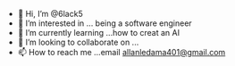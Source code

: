 - 👋 Hi, I’m @6lack5
- 👀 I’m interested in ... being a software engineer
- 🌱 I’m currently learning ...how to creat an AI
- 💞️ I’m looking to collaborate on ...
- 📫 How to reach me ...email allanledama401@gmail.com

<!---
6lack5/6lack5 is a ✨ special ✨ repository because its `README.md` (this file) appears on your GitHub profile.
You can click the Preview link to take a look at your changes.
--->
